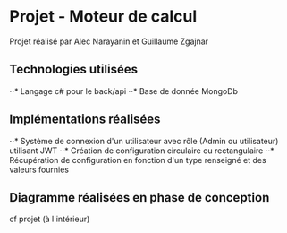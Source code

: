 # Projet - Moteur de calcul
Projet réalisé par Alec Narayanin et Guillaume Zgajnar

## Technologies utilisées
⋅⋅* Langage c# pour le back/api
⋅⋅* Base de donnée MongoDb

## Implémentations réalisées
⋅⋅* Système de connexion d'un utilisateur avec rôle (Admin ou utilisateur) utilisant JWT
⋅⋅* Création de configuration circulaire ou rectangulaire
⋅⋅* Récupération de configuration en fonction d'un type renseigné et des valeurs fournies

## Diagramme réalisées en phase de conception
cf projet (à l'intérieur)
